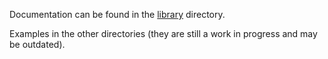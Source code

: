 Documentation can be found in the [library](/library) directory.

Examples in the other directories (they are still a work in progress and may be outdated).
